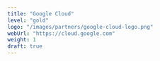```yaml
---
title: "Google Cloud"
level: "gold"
logo: "/images/partners/google-cloud-logo.png"
webUrl: "https://cloud.google.com"
weight: 1
draft: true
---
```


